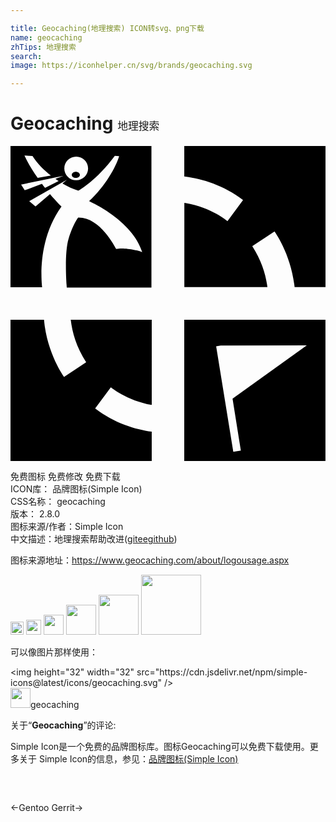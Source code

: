 ```yaml
---

title: Geocaching(地理搜索) ICON转svg、png下载
name: geocaching
zhTips: 地理搜索
search: 
image: https://iconhelper.cn/svg/brands/geocaching.svg

---
```


# Geocaching  <small style="font-size: 60%;font-weight: 100">地理搜索</small>

<div id="svg" class="svg-wrap">
<svg role="img" viewBox="0 0 24 24" xmlns="http://www.w3.org/2000/svg"><title>Geocaching icon</title><path d="M13.24.003v2.322c1.29.16 2.938.622 4.477 1.795l-1.186 1.608-.016-.015s-1.229-1.051-3.27-1.38v6.419h6.33c-.12-.914-.436-2.01-1.154-3.119l1.695-1.125s1.26 1.71 1.53 4.244H24V0H13.24v.003zm4.335 23.203l-.6.097-1.306-8.045.349-.056 6.555-.015-5.655 4.064.631 3.954h.026zm-4.337-9.967V24h10.758V13.241l-10.758-.004v.002zm-6.783 6.753l1.184-1.605h.019s1.163.987 3.103 1.342v-6.491H4.59c.109.933.42 2.076 1.174 3.235L4.08 17.592s-1.296-1.761-1.529-4.355H0v10.76h10.76v-2.231c-1.264-.179-2.835-.647-4.305-1.77v-.004zM4.977 1.968c-.169 0-.309.105-.309.234s.139.232.309.232.308-.104.31-.232c-.001-.129-.141-.234-.31-.234zM5.006 2.61c-.502 0-.906-.405-.906-.9s.404-.896.906-.896c.5 0 .905.404.905.899s-.405.897-.899.897h-.006zm-1.336.06l-1.037.524c-.094-.113-.165-.205-.24-.309l-1.31.489-.276-.434 2.063-.428.445-.094.729-.148-.619.231c.079.06.146.109.244.171l.001-.002zM1.676.765c.378.575.824 1.047 1.4 1.482l-1.005.18C1.695 1.89 1.365 1.368 1.064.728l.609.035.003.002zM0 0v10.759h2.407c-.102-.983-.21-3.805 1.481-6.146 0 0-.375-.359-.88-.951l-1.103.944-.477-.405 2.869-1.635-.338.286c.404.24.81.42 1.215.555 0 0 1.395-.78 2.774-2.655l.33.016c-.255.84-1.05 2.28-2.294 3.435 0 0 3.299 1.44 4.049 3.886-.21-.12-1.395-.375-1.979-.24-.105-.165-1.215-2.431-2.896-2.4 0 0-.375.45-.734 1.62-.314 1.035-.18 3.21-.136 3.72h6.45V0H0z"/></svg>
</div>
<detail full-name='geocaching'></detail>

<div class="detail-page">
<p>
<span><span class="badge-success badge">免费图标</span> <span class="badge-success badge">免费修改</span>  <span class="badge-success badge">免费下载</span> </span>
<br/>
<span>
ICON库：
<span class="badge-secondary badge">品牌图标(Simple Icon)</span> 
</span>
<br/>
<span>
CSS名称：
<span class="badge-secondary badge">geocaching</span> 
</span>

<br/>
<span>
版本：
<span class="badge-secondary badge">2.8.0</span> 
</span>
<br/>
<span>图标来源/作者：<span class="badge-light badge">Simple Icon</span></span> 
<br/>
<span class="zh-detail">中文描述：<span class="badge-primary badge">地理搜索</span><span class="help-link"><span>帮助改进</span>(<a href="https://gitee.com/liuwave/icon-helper/edit/master/json/brands/geocaching.json" target="_blank" rel="noopener noreferrer">gitee</a><a href="https://github.com/liuwave/icon-helper/edit/master/json/brands/geocaching.json" target="_blank" rel="noopener noreferrer">github</a></span>)</span><br/>
</p>
</div><div class="description description alert alert-light"><p>图标来源地址：<a href="https://www.geocaching.com/about/logousage.aspx" target="_blank" rel="noopener noreferrer">https://www.geocaching.com/about/logousage.aspx</a></p></div>
<div class="alert alert-dark">
<img height="21" width="21" src="https://cdn.jsdelivr.net/npm/simple-icons@latest/icons/geocaching.svg" />
<img height="24" width="24" src="https://cdn.jsdelivr.net/npm/simple-icons@latest/icons/geocaching.svg" />
<img height="32" width="32" src="https://cdn.jsdelivr.net/npm/simple-icons@latest/icons/geocaching.svg" />
<img height="48" width="48" src="https://cdn.jsdelivr.net/npm/simple-icons@latest/icons/geocaching.svg" />
<img height="64" width="64" src="https://cdn.jsdelivr.net/npm/simple-icons@latest/icons/geocaching.svg" />
<img height="96" width="96" src="https://cdn.jsdelivr.net/npm/simple-icons@latest/icons/geocaching.svg" />

</div>
<div>
  <p>可以像图片那样使用：    
  </p>
  <div class="alert alert-primary" style="font-size: 14px">
    &lt;img height="32" width="32" src="https://cdn.jsdelivr.net/npm/simple-icons@latest/icons/geocaching.svg" /&gt;
    <copy-btn content='<img height="32" width="32" src="https://cdn.jsdelivr.net/npm/simple-icons@latest/icons/geocaching.svg" />'></copy-btn>
  </div>
  <div class="alert alert-secondary">
    <img height="32" width="32" src="https://cdn.jsdelivr.net/npm/simple-icons@latest/icons/geocaching.svg" />geocaching
    <copy-btn content="geocaching" btn-title="复制图标名称"></copy-btn>
  </div>
</div>
<div class="icon-detail__container">
<p>关于“<b>Geocaching</b>”的评论:</p>
</div>
<Vssue title="关于“Geocaching”的评论" />
<div><p>Simple Icon是一个免费的品牌图标库。图标Geocaching可以免费下载使用。更多关于  Simple Icon的信息，参见：<a target="_blank" href="https://iconhelper.cn/brands.html">品牌图标(Simple Icon)</a>
</p></div>


<div style="padding:2rem 0 " class="page-nav"><p class="inner"><span class="prev">←<router-link to="/icon/gentoo.html">Gentoo</router-link></span> <span class="next"><router-link to="/icon/gerrit.html">Gerrit</router-link>→</span></p></div>
